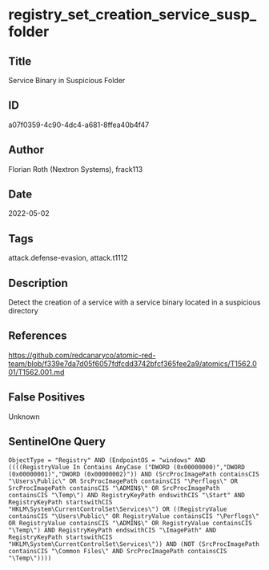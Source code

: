 # registry_set_creation_service_susp_folder

## Title
Service Binary in Suspicious Folder

## ID
a07f0359-4c90-4dc4-a681-8ffea40b4f47

## Author
Florian Roth (Nextron Systems), frack113

## Date
2022-05-02

## Tags
attack.defense-evasion, attack.t1112

## Description
Detect the creation of a service with a service binary located in a suspicious directory

## References
https://github.com/redcanaryco/atomic-red-team/blob/f339e7da7d05f6057fdfcdd3742bfcf365fee2a9/atomics/T1562.001/T1562.001.md

## False Positives
Unknown

## SentinelOne Query
```
ObjectType = "Registry" AND (EndpointOS = "windows" AND ((((RegistryValue In Contains AnyCase ("DWORD (0x00000000)","DWORD (0x00000001)","DWORD (0x00000002)")) AND (SrcProcImagePath containsCIS "\Users\Public\" OR SrcProcImagePath containsCIS "\Perflogs\" OR SrcProcImagePath containsCIS "\ADMIN$\" OR SrcProcImagePath containsCIS "\Temp\") AND RegistryKeyPath endswithCIS "\Start" AND RegistryKeyPath startswithCIS "HKLM\System\CurrentControlSet\Services\") OR ((RegistryValue containsCIS "\Users\Public\" OR RegistryValue containsCIS "\Perflogs\" OR RegistryValue containsCIS "\ADMIN$\" OR RegistryValue containsCIS "\Temp\") AND RegistryKeyPath endswithCIS "\ImagePath" AND RegistryKeyPath startswithCIS "HKLM\System\CurrentControlSet\Services\")) AND (NOT (SrcProcImagePath containsCIS "\Common Files\" AND SrcProcImagePath containsCIS "\Temp\"))))

```